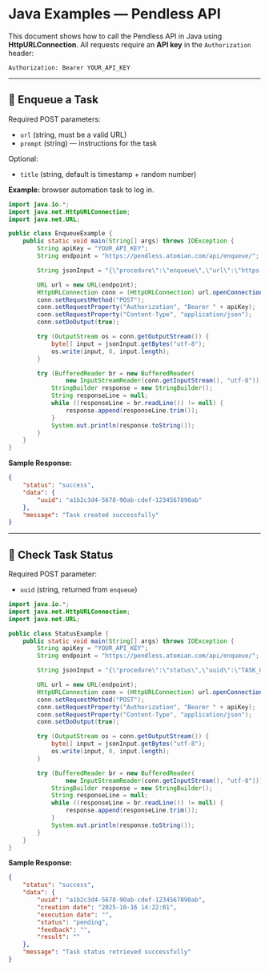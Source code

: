 # Java Examples — Pendless API

This document shows how to call the Pendless API in Java using **HttpURLConnection**. All requests require an **API key** in the `Authorization` header:

```
Authorization: Bearer YOUR_API_KEY
```

---

## 📝 Enqueue a Task

Required POST parameters:

- `url` (string, must be a valid URL)  
- `prompt` (string) — instructions for the task  

Optional:

- `title` (string, default is timestamp + random number)  

**Example:** browser automation task to log in.

```java
import java.io.*;
import java.net.HttpURLConnection;
import java.net.URL;

public class EnqueueExample {
    public static void main(String[] args) throws IOException {
        String apiKey = "YOUR_API_KEY";
        String endpoint = "https://pendless.atomian.com/api/enqueue/";

        String jsonInput = "{\"procedure\":\"enqueue\",\"url\":\"https://example.com/login\",\"prompt\":\"Open the login page, enter username and password\",\"title\":\"Browser Automation: Login\"}";

        URL url = new URL(endpoint);
        HttpURLConnection conn = (HttpURLConnection) url.openConnection();
        conn.setRequestMethod("POST");
        conn.setRequestProperty("Authorization", "Bearer " + apiKey);
        conn.setRequestProperty("Content-Type", "application/json");
        conn.setDoOutput(true);

        try (OutputStream os = conn.getOutputStream()) {
            byte[] input = jsonInput.getBytes("utf-8");
            os.write(input, 0, input.length);
        }

        try (BufferedReader br = new BufferedReader(
                new InputStreamReader(conn.getInputStream(), "utf-8"))) {
            StringBuilder response = new StringBuilder();
            String responseLine = null;
            while ((responseLine = br.readLine()) != null) {
                response.append(responseLine.trim());
            }
            System.out.println(response.toString());
        }
    }
}
```

**Sample Response:**

```json
{
    "status": "success",
    "data": {
        "uuid": "a1b2c3d4-5678-90ab-cdef-1234567890ab"
    },
    "message": "Task created successfully"
}
```

---

## 📝 Check Task Status

Required POST parameter:

- `uuid` (string, returned from `enqueue`)  

```java
import java.io.*;
import java.net.HttpURLConnection;
import java.net.URL;

public class StatusExample {
    public static void main(String[] args) throws IOException {
        String apiKey = "YOUR_API_KEY";
        String endpoint = "https://pendless.atomian.com/api/enqueue/";

        String jsonInput = "{\"procedure\":\"status\",\"uuid\":\"TASK_UUID_HERE\"}";

        URL url = new URL(endpoint);
        HttpURLConnection conn = (HttpURLConnection) url.openConnection();
        conn.setRequestMethod("POST");
        conn.setRequestProperty("Authorization", "Bearer " + apiKey);
        conn.setRequestProperty("Content-Type", "application/json");
        conn.setDoOutput(true);

        try (OutputStream os = conn.getOutputStream()) {
            byte[] input = jsonInput.getBytes("utf-8");
            os.write(input, 0, input.length);
        }

        try (BufferedReader br = new BufferedReader(
                new InputStreamReader(conn.getInputStream(), "utf-8"))) {
            StringBuilder response = new StringBuilder();
            String responseLine = null;
            while ((responseLine = br.readLine()) != null) {
                response.append(responseLine.trim());
            }
            System.out.println(response.toString());
        }
    }
}
```

**Sample Response:**

```json
{
    "status": "success",
    "data": {
        "uuid": "a1b2c3d4-5678-90ab-cdef-1234567890ab",
        "creation date": "2025-10-16 14:22:01",
        "execution date": "",
        "status": "pending",
        "feedback": "",
        "result": ""
    },
    "message": "Task status retrieved successfully"
}
```

